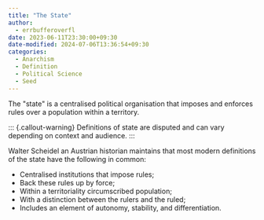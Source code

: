 ```yaml
---
title: "The State"
author:
  - errbufferoverfl
date: 2023-06-11T23:30:00+09:30
date-modified: 2024-07-06T13:36:54+09:30
categories:
  - Anarchism
  - Definition
  - Political Science
  - Seed
---
```


The "state" is a centralised political organisation that imposes and enforces rules over a population within a territory.

::: {.callout-warning}
Definitions of state are disputed and can vary depending on context and audience.
:::

Walter Scheidel an Austrian historian maintains that most modern definitions of the state have the following in common:

- Centralised institutions that impose rules;
- Back these rules up by force;
- Within a territoriality circumscribed population;
- With a distinction between the rulers and the ruled;
- Includes an element of autonomy, stability, and differentiation.
